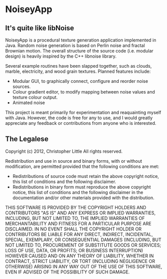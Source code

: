 NoiseyApp
=========

It's quite like libNoise
------------------------

NoiseyApp is a procedural texture generation application implemented in Java. Random noise generation is based on Perlin noise and fractal Brownian motion. The overall structure of the source code (i.e. modular design) is heavily inspired by the C++ libnoise library.

Several example routines have been slapped together, such as clouds, marble, electricity, and wood grain textures. Planned features include:
* Modular GUI, to graphically connect, configure and reorder noise sources.
* Colour gradient editor, to modify mapping between noise values and texture colour output.
* Animated noise

This project is meant primarily for experimentation and reaquainting myself with Java. However, the code is free for any to use, and I would greatly appreciate any feedback or contributions from anyone who is interested.


The Legalese
------------

Copyright (c) 2012, Christopher Little
All rights reserved.

Redistribution and use in source and binary forms, with or without modification, are permitted provided that the following conditions are met:
* Redistributions of source code must retain the above copyright notice, this list of conditions and the following disclaimer.
* Redistributions in binary form must reproduce the above copyright notice, this list of conditions and the following disclaimer in the documentation and/or other materials provided with the distribution.

THIS SOFTWARE IS PROVIDED BY THE COPYRIGHT HOLDERS AND CONTRIBUTORS "AS IS" AND ANY EXPRESS OR IMPLIED WARRANTIES, INCLUDING, BUT NOT LIMITED TO, THE IMPLIED WARRANTIES OF MERCHANTABILITY AND FITNESS FOR A PARTICULAR PURPOSE ARE DISCLAIMED. IN NO EVENT SHALL THE COPYRIGHT HOLDER OR CONTRIBUTORS BE LIABLE FOR ANY DIRECT, INDIRECT, INCIDENTAL, SPECIAL, EXEMPLARY, OR CONSEQUENTIAL DAMAGES (INCLUDING, BUT NOT LIMITED TO, PROCUREMENT OF SUBSTITUTE GOODS OR SERVICES; LOSS OF USE, DATA, OR PROFITS; OR BUSINESS INTERRUPTION) HOWEVER CAUSED AND ON ANY THEORY OF LIABILITY, WHETHER IN CONTRACT, STRICT LIABILITY, OR TORT (INCLUDING NEGLIGENCE OR OTHERWISE) ARISING IN ANY WAY OUT OF THE USE OF THIS SOFTWARE, EVEN IF ADVISED OF THE POSSIBILITY OF SUCH DAMAGE.
